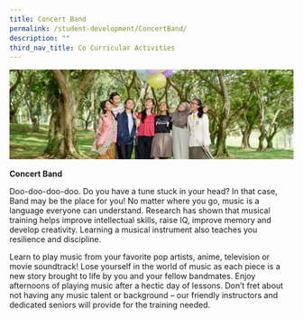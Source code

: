 ```yaml
---
title: Concert Band
permalink: /student-development/ConcertBand/
description: ""
third_nav_title: Co Curricular Activities
---
```


![](/images/Visual-Performing-Arts-banner.jpg)

**Concert Band**

Doo-doo-doo-doo. Do you have a tune stuck in your head? In that case, Band may be the place for you! No matter where you go, music is a language everyone can understand. Research has shown that musical training helps improve intellectual skills, raise IQ, improve memory and develop creativity. Learning a musical instrument also teaches you resilience and discipline.

Learn to play music from your favorite pop artists, anime, television or movie soundtrack! Lose yourself in the world of music as each piece is a new story brought to life by you and your fellow bandmates. Enjoy afternoons of playing music after a hectic day of lessons. Don’t fret about not having any music talent or background – our friendly instructors and dedicated seniors will provide for the training needed.